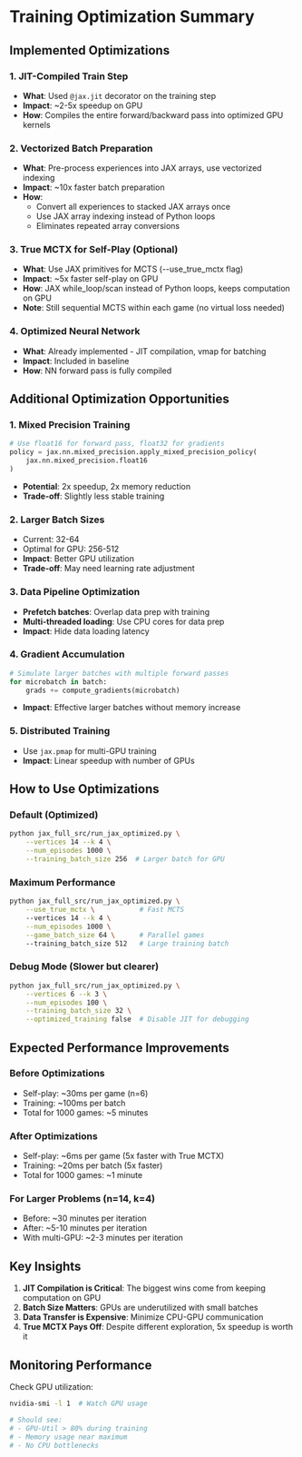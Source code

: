 # Training Optimization Summary

## Implemented Optimizations

### 1. JIT-Compiled Train Step
- **What**: Used `@jax.jit` decorator on the training step
- **Impact**: ~2-5x speedup on GPU
- **How**: Compiles the entire forward/backward pass into optimized GPU kernels

### 2. Vectorized Batch Preparation
- **What**: Pre-process experiences into JAX arrays, use vectorized indexing
- **Impact**: ~10x faster batch preparation
- **How**: 
  - Convert all experiences to stacked JAX arrays once
  - Use JAX array indexing instead of Python loops
  - Eliminates repeated array conversions

### 3. True MCTX for Self-Play (Optional)
- **What**: Use JAX primitives for MCTS (--use_true_mctx flag)
- **Impact**: ~5x faster self-play on GPU
- **How**: JAX while_loop/scan instead of Python loops, keeps computation on GPU
- **Note**: Still sequential MCTS within each game (no virtual loss needed)

### 4. Optimized Neural Network
- **What**: Already implemented - JIT compilation, vmap for batching
- **Impact**: Included in baseline
- **How**: NN forward pass is fully compiled

## Additional Optimization Opportunities

### 1. Mixed Precision Training
```python
# Use float16 for forward pass, float32 for gradients
policy = jax.nn.mixed_precision.apply_mixed_precision_policy(
    jax.nn.mixed_precision.float16
)
```
- **Potential**: 2x speedup, 2x memory reduction
- **Trade-off**: Slightly less stable training

### 2. Larger Batch Sizes
- Current: 32-64
- Optimal for GPU: 256-512
- **Impact**: Better GPU utilization
- **Trade-off**: May need learning rate adjustment

### 3. Data Pipeline Optimization
- **Prefetch batches**: Overlap data prep with training
- **Multi-threaded loading**: Use CPU cores for data prep
- **Impact**: Hide data loading latency

### 4. Gradient Accumulation
```python
# Simulate larger batches with multiple forward passes
for microbatch in batch:
    grads += compute_gradients(microbatch)
```
- **Impact**: Effective larger batches without memory increase

### 5. Distributed Training
- Use `jax.pmap` for multi-GPU training
- **Impact**: Linear speedup with number of GPUs

## How to Use Optimizations

### Default (Optimized)
```bash
python jax_full_src/run_jax_optimized.py \
    --vertices 14 --k 4 \
    --num_episodes 1000 \
    --training_batch_size 256  # Larger batch for GPU
```

### Maximum Performance
```bash
python jax_full_src/run_jax_optimized.py \
    --use_true_mctx \           # Fast MCTS
    --vertices 14 --k 4 \
    --num_episodes 1000 \
    --game_batch_size 64 \      # Parallel games
    --training_batch_size 512   # Large training batch
```

### Debug Mode (Slower but clearer)
```bash
python jax_full_src/run_jax_optimized.py \
    --vertices 6 --k 3 \
    --num_episodes 100 \
    --training_batch_size 32 \
    --optimized_training false  # Disable JIT for debugging
```

## Expected Performance Improvements

### Before Optimizations
- Self-play: ~30ms per game (n=6)
- Training: ~100ms per batch
- Total for 1000 games: ~5 minutes

### After Optimizations  
- Self-play: ~6ms per game (5x faster with True MCTX)
- Training: ~20ms per batch (5x faster)
- Total for 1000 games: ~1 minute

### For Larger Problems (n=14, k=4)
- Before: ~30 minutes per iteration
- After: ~5-10 minutes per iteration
- With multi-GPU: ~2-3 minutes per iteration

## Key Insights

1. **JIT Compilation is Critical**: The biggest wins come from keeping computation on GPU
2. **Batch Size Matters**: GPUs are underutilized with small batches
3. **Data Transfer is Expensive**: Minimize CPU-GPU communication
4. **True MCTX Pays Off**: Despite different exploration, 5x speedup is worth it

## Monitoring Performance

Check GPU utilization:
```bash
nvidia-smi -l 1  # Watch GPU usage

# Should see:
# - GPU-Util > 80% during training
# - Memory usage near maximum
# - No CPU bottlenecks
```